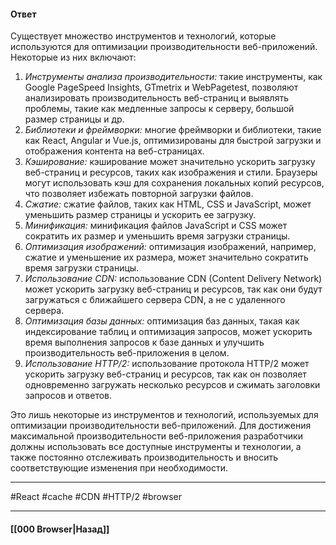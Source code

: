 #### Ответ

Существует множество инструментов и технологий, которые используются для оптимизации производительности веб-приложений. Некоторые из них включают:

1. *Инструменты анализа производительности:* такие инструменты, как Google PageSpeed Insights, GTmetrix и WebPagetest, позволяют анализировать производительность веб-страниц и выявлять проблемы, такие как медленные запросы к серверу, большой размер страницы и др.
2. *Библиотеки и фреймворки:* многие фреймворки и библиотеки, такие как React, Angular и Vue.js, оптимизированы для быстрой загрузки и отображения контента на веб-страницах.
3. *Кэширование:* кэширование может значительно ускорить загрузку веб-страниц и ресурсов, таких как изображения и стили. Браузеры могут использовать кэш для сохранения локальных копий ресурсов, что позволяет избежать повторной загрузки файлов.
4. *Сжатие:* сжатие файлов, таких как HTML, CSS и JavaScript, может уменьшить размер страницы и ускорить ее загрузку.
5. *Минификация:* минификация файлов JavaScript и CSS может сократить их размер и уменьшить время загрузки страницы.
6. *Оптимизация изображений:* оптимизация изображений, например, сжатие и уменьшение их размера, может значительно сократить время загрузки страницы.
7. *Использование CDN:* использование CDN (Content Delivery Network) может ускорить загрузку веб-страниц и ресурсов, так как они будут загружаться с ближайшего сервера CDN, а не с удаленного сервера.
8. *Оптимизация базы данных:* оптимизация баз данных, такая как индексирование таблиц и оптимизация запросов, может ускорить время выполнения запросов к базе данных и улучшить производительность веб-приложения в целом.
9. *Использование HTTP/2:* использование протокола HTTP/2 может ускорить загрузку веб-страниц и ресурсов, так как он позволяет одновременно загружать несколько ресурсов и сжимать заголовки запросов и ответов.

Это лишь некоторые из инструментов и технологий, используемых для оптимизации производительности веб-приложений. Для достижения максимальной производительности веб-приложения разработчики должны использовать все доступные инструменты и технологии, а также постоянно отслеживать производительность и вносить соответствующие изменения при необходимости.

___
#React #cache #CDN #HTTP/2 #browser

___

#### [[000 Browser|Назад]]